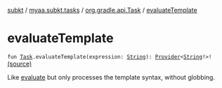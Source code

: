 [subkt](../../index.md) / [myaa.subkt.tasks](../index.md) / [org.gradle.api.Task](index.md) / [evaluateTemplate](./evaluate-template.md)

# evaluateTemplate

`fun `[`Task`](https://docs.gradle.org/current/javadoc/org/gradle/api/Task.html)`.evaluateTemplate(expression: `[`String`](https://kotlinlang.org/api/latest/jvm/stdlib/kotlin/-string/index.html)`): `[`Provider`](https://docs.gradle.org/current/javadoc/org/gradle/api/provider/Provider.html)`<`[`String`](https://kotlinlang.org/api/latest/jvm/stdlib/kotlin/-string/index.html)`!>!` [(source)](https://github.com/Myaamori/SubKt/blob/0.1.4/src/main/kotlin/myaa/subkt/tasks/plugin.kt#L193)

Like [evaluate](evaluate.md) but only processes the template syntax, without globbing.

